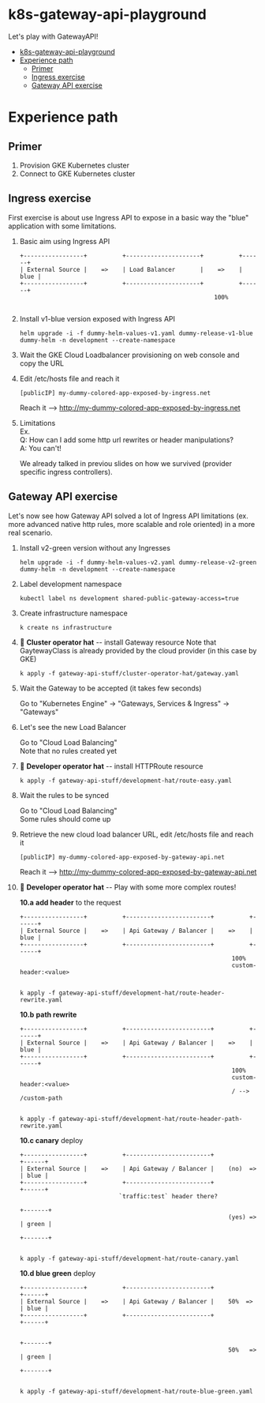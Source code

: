 # k8s-gateway-api-playground
Let's play with GatewayAPI!

- [k8s-gateway-api-playground](#k8s-gateway-api-playground)
- [Experience path](#experience-path)
  - [Primer](#primer)
  - [Ingress exercise](#ingress-exercise)
  - [Gateway API exercise](#gateway-api-exercise)

# Experience path
## Primer
1. Provision GKE Kubernetes cluster
2. Connect to GKE Kubernetes cluster

## Ingress exercise
First exercise is about use Ingress API to expose in a basic way the "blue" application with some limitations.

1. Basic aim using Ingress API

    ```
    +-----------------+          +---------------------+          +------+
    | External Source |    =>    | Load Balancer       |    =>    | blue |
    +-----------------+          +---------------------+          +------+
                                                           100%
                                                
    ```

2. Install v1-blue version exposed with Ingress API
    ```
    helm upgrade -i -f dummy-helm-values-v1.yaml dummy-release-v1-blue dummy-helm -n development --create-namespace
    ```

3. Wait the GKE Cloud Loadbalancer provisioning on web console and copy the URL

4. Edit /etc/hosts file and reach it
    ```
    [publicIP] my-dummy-colored-app-exposed-by-ingress.net
    ```

    Reach it --> http://my-dummy-colored-app-exposed-by-ingress.net

5. Limitations\
   Ex. \
   Q: How can I add some http url rewrites or header manipulations?\
   A: You can't!

   We already talked in previou slides on how we survived (provider specific ingress controllers).

## Gateway API exercise
Let's now see how Gateway API solved a lot of Ingress API limitations (ex. more advanced native http rules, more scalable and role oriented) in a more real scenario.

1. Install v2-green version without any Ingresses
    ```
    helm upgrade -i -f dummy-helm-values-v2.yaml dummy-release-v2-green dummy-helm -n development --create-namespace
    ```

2. Label development namespace

    ```
    kubectl label ns development shared-public-gateway-access=true
    ```

3. Create infrastructure namespace
    ```
    k create ns infrastructure
    ```

4. 🧢 **Cluster operator hat** -- install Gateway resource
Note that GaytewayClass is already provided by the cloud provider (in this case by GKE)

    ```
    k apply -f gateway-api-stuff/cluster-operator-hat/gateway.yaml
    ```

5. Wait the Gateway to be accepted (it takes few seconds)

   Go to "Kubernetes Engine" -> "Gateways, Services & Ingress" -> "Gateways"

6. Let's see the new Load Balancer 

    Go to "Cloud Load Balancing"    
    Note that no rules created yet

7. 🧢 **Developer operator hat** -- install HTTPRoute resource

    ```
    k apply -f gateway-api-stuff/development-hat/route-easy.yaml
    ```

8. Wait the rules to be synced

    Go to "Cloud Load Balancing"    
    Some rules should come up

9. Retrieve the new cloud load balancer URL, edit /etc/hosts file and reach it
    ```
    [publicIP] my-dummy-colored-app-exposed-by-gateway-api.net
    ```

    Reach it --> http://my-dummy-colored-app-exposed-by-gateway-api.net


10. 🧢 **Developer operator hat** --  Play with some more complex routes!

    **10.a** **add header** to the request
    ```
    +-----------------+          +------------------------+          +------+
    | External Source |    =>    | Api Gateway / Balancer |    =>    | blue |
    +-----------------+          +------------------------+          +------+
                                                                100%
                                                                custom-header:<value>             
                                                
    ```
    ```
    k apply -f gateway-api-stuff/development-hat/route-header-rewrite.yaml
    ```

    **10.b** **path rewrite**
    ```
    +-----------------+          +------------------------+          +------+
    | External Source |    =>    | Api Gateway / Balancer |    =>    | blue |
    +-----------------+          +------------------------+          +------+
                                                                100%
                                                                custom-header:<value>       
                                                                / --> /custom-path      
                                                
    ```
    ```
    k apply -f gateway-api-stuff/development-hat/route-header-path-rewrite.yaml
    ```
    
    **10.c canary** deploy
    ```
    +-----------------+          +------------------------+             +------+
    | External Source |    =>    | Api Gateway / Balancer |    (no)  => | blue |
    +-----------------+          +------------------------+             +------+
                                `traffic:test` header there?       
                                                                        +-------+
                                                               (yes) => | green |
                                                                        +-------+
 
    ```
    ```
    k apply -f gateway-api-stuff/development-hat/route-canary.yaml
    ```
    
    **10.d blue green** deploy
    ```
    +-----------------+          +------------------------+             +------+
    | External Source |    =>    | Api Gateway / Balancer |    50%  =>  | blue |
    +-----------------+          +------------------------+             +------+

                                                                        +-------+
                                                               50%   => | green |
                                                                        +-------+
 
    ```

    ```
    k apply -f gateway-api-stuff/development-hat/route-blue-green.yaml
    ```
    